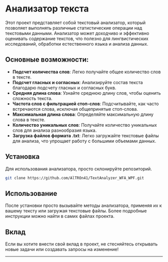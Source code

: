 # Анализатор текста

Этот проект представляет собой текстовый анализатор, который позволяет выполнять различные статистические операции над текстовыми данными. Анализатор может доходчиво и эффективно оценивать содержание текстов, что полезно для лингвистических исследований, обработки естественного языка и анализа данных.

## Основные возможности:

- **Подсчет количества слов**: Легко получайте общее количество слов в тексте.
- **Подсчет гласных и согласных**: Анализируйте состав текста благодарю подсчету гласных и согласных букв.
- **Средняя длина слова**: Узнайте среднюю длину слов, чтобы оценить сложность текста.
- **Частота слов с фильтрацией стоп-слов**: Подсчитывайте, как часто встречаются слова, исключая общепринятые стоп-слова.
- **Максимальная длина слова**: Определяйте максимальную длину слова в тексте.
- **Количество уникальных слов**: Получайте количество уникальных слов для анализа разнообразия языка.
- **Загрузка файлов формата .txt**: Легко загружайте текстовые файлы для анализа, что упрощает работу с большими объемами данных.

## Установка

Для использования анализатора, просто склонируйте репозиторий.

```bash
git clone https://github.com/AlTROn41/TextAnalyzer_WFA_WPF.git
```

## Использование

После установки просто вызывайте методы анализатора, применяя их к вашему тексту или загружая текстовые файлы. Более подробные инструкции можно найти в самих файлах проекта.

## Вклад

Если вы хотите внести свой вклад в проект, не стесняйтесь открывать новые задачи или создавать запросы на изменение!

---
